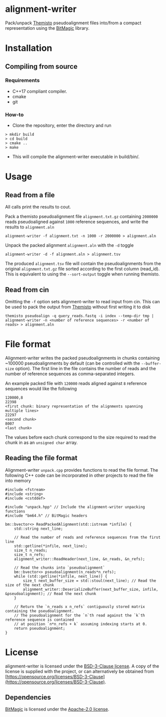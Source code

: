 # alignment-writer
Pack/unpack [Themisto](https://github.com/algbio/themisto)
pseudoalignment files into/from a compact representation using the
[BitMagic](https://github.com/tlk00/BitMagic) library.

# Installation
## Compiling from source
### Requirements
- C++17 compliant compiler.
- cmake
- git

### How-to
- Clone the repository, enter the directory and run
```
> mkdir build
> cd build
> cmake ..
> make
```
- This will compile the alignment-writer executable in build/bin/.

# Usage
## Read from a file
All calls print the results to cout.

Pack a themisto pseudoalignment file `alignment.txt.gz` containing `2000000` reads pseudoaligned against `1000` reference
sequences, and write the results to `alignment.aln`
```
alignment-writer -f alignment.txt -n 1000 -r 2000000 > alignment.aln
```

Unpack the packed alignment `alignment.aln` with the `-d` toggle
```
alignment-writer -d -f alignment.aln > alignment.tsv
```

The produced `alignment.tsv` file will contain the pseudoalignments
from the original `alignment.txt.gz` file sorted according to the
first column (read_id). This is equivalent to using the
`--sort-output` toggle when running themisto.

## Read from cin
Omitting the `-f` option sets alignment-writer to read input from
cin. This can be used to pack the output from
[Themisto](https://github.com/algbio/themisto) without first writing it to disk
```
themisto pseudoalign -q query_reads.fastq -i index --temp-dir tmp | alignment-writer -n <number of reference sequences> -r <number of reads> > alignment.aln
```

# File format
Alignment-writer writes the packed pseudoalignments in chunks
containing ~100000 pseudoalignments by default (can be controlled with
the `--buffer-size` option). The first line in the file contains the
number of reads and the number of reference sequences as
comma-separated integers.

An example packed file with `120000` reads aligned against `8` reference sequences would like the following
```
120000,8
22398
<first chunk: binary representation of the alignments spanning multiple lines>
22297
<second chunk>
8007
<last chunk>
```
The values before each chunk correspond to the size required to read the chunk in as an `unsigned char` array. 

## Reading the file format
Alignment-writer `unpack.cpp` provides functions to read the file
format. The following C++ code can be incorporated in other projects
to read the file into memory
```
#include <fstream>
#include <string>
#include <cstddef>

#include "unpack.hpp" // Include the alignment-writer unpacking functions
#include "bm64.h" // BitMagic headers

bm::bvector<> ReadPackedAlignment(std::istream *infile) {
	std::string next_line;

	// Read the number of reads and reference sequences from the first line
	std::getline(*infile, next_line);
	size_t n_reads;
	size_t n_refs;
	alignment_writer::ReadHeader(next_line, &n_reads, &n_refs);

	// Read the chunks into `pseudoalignment`
	bm::bvector<> pseudoalignment(n_reads*n_refs);
	while (std::getline(*infile, next_line)) {
		size_t next_buffer_size = std::stoul(next_line); // Read the size of the next chunk
		alignment_writer::DeserializeBuffer(next_buffer_size, infile, &pseudoalignment); // Read the next chunk
	}

	// Return the `n_reads x n_refs` contiguously stored matrix containing the pseudoalignment.
	// The pseudoalignment for the `n`th read against the `k`th reference sequence is contained
	// at position `n*n_refs + k` assuming indexing starts at 0.
	return pseudoalignment;
}

```

# License
alignment-writer is licensed under the [BSD-3-Clause license](https://opensource.org/licenses/BSD-3-Clause). A copy of the license is supplied with the project, or can alternatively be obtained from [https://opensource.org/licenses/BSD-3-Clause](https://opensource.org/licenses/BSD-3-Clause).

## Dependencies
[BitMagic](https://github.com/tlk00/BitMagic) is licensed under the [Apache-2.0 license](https://opensource.org/licenses/Apache-2.0).
